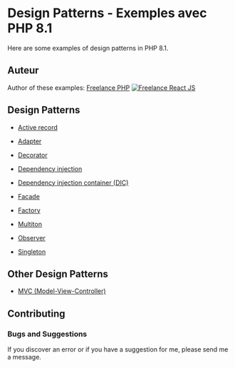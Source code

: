 # Design Patterns - Exemples avec PHP 8.1

Here are some examples of design patterns in PHP 8.1.


## Auteur

Author of these examples:
[Freelance PHP](https://www.devandweb.fr)
[![Freelance React JS](https://www.devandweb.fr/medias/app/website/developpeur-web.png)](https://www.devandweb.fr/freelance/developpeur-php)


## Design Patterns

* [Active record](https://github.com/dev-and-web/design-patterns-php/tree/master/src/active-record)

* [Adapter](https://github.com/dev-and-web/design-patterns-php/tree/master/src/adapter)

* [Decorator](https://github.com/dev-and-web/design-patterns-php/tree/master/src/decorator)

* [Dependency injection](https://github.com/dev-and-web/design-patterns-php/tree/master/src/dependency-injection)

* [Dependency injection container (DIC)](https://github.com/dev-and-web/design-patterns-php/tree/master/src/dependency-injection-container)

* [Facade](https://github.com/dev-and-web/design-patterns-php/tree/master/src/facade)

* [Factory](https://github.com/dev-and-web/design-patterns-php/tree/master/src/factory)

* [Multiton](https://github.com/dev-and-web/design-patterns-php/tree/master/src/multiton)

* [Observer](https://github.com/dev-and-web/design-patterns-php/tree/master/src/observer)

* [Singleton](https://github.com/dev-and-web/design-patterns-php/tree/master/src/singleton)


## Other Design Patterns

* [MVC (Model-View-Controller)](https://github.com/dev-and-web/mvc-pattern-php)


## Contributing

### Bugs and Suggestions

If you discover an error or if you have a suggestion for me, please send me a message.

